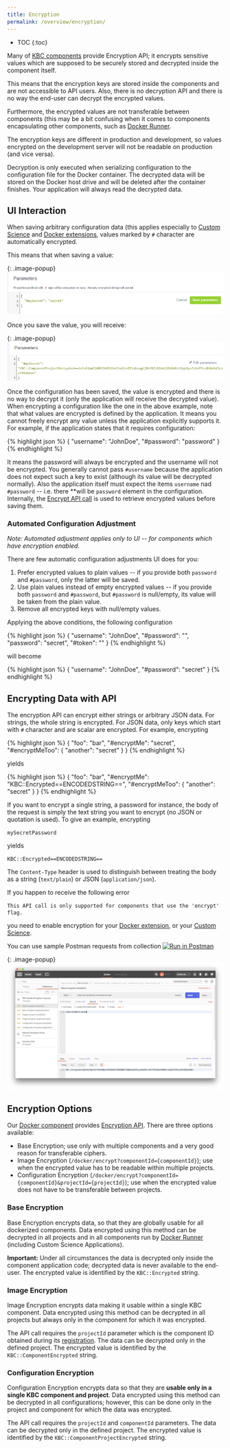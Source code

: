 ```yaml
---
title: Encryption
permalink: /overview/encryption/
---
```


* TOC
{:toc}

Many of [KBC components](/overview/) provide Encryption API; it encrypts sensitive values
which are supposed to be securely stored and decrypted inside the component itself.

This means that the encryption keys are stored inside the components and are not accessible to API users.
Also, there is no decryption API and there is no way the end-user can decrypt the encrypted values.

Furthermore, the encrypted values are not transferable between components (this may be a bit confusing
when it comes to components encapsulating other components, such as [Docker Runner](/integrate/docker-bundle/).

The encryption keys are different in production and development, so values encrypted on the development server
will not be readable on production (and vice versa).

Decryption is only executed when serializing configuration to the configuration file for the Docker container.
The decrypted data will be stored on the Docker host drive and will be deleted after the container finishes.
Your application will always read the decrypted data.

## UI Interaction
When saving arbitrary configuration data (this applies especially to [Custom Science](/extend/custom-science/) and
[Docker extensions](/extend/docker/), values marked by `#` character are automatically encrypted.

This means that when saving a value:

{: .image-popup}
![Configuration editor Screenshot](/overview/encryption-1.png)

Once you save the value, you will receive:

{: .image-popup}
![Configuration editor Screenshot](/overview/encryption-2.png)

Once the configuration has been saved, the value is encrypted and there is no way to decrypt it (only the
application will receive the decrypted value). When encrypting a configuration like the one in the above example,
note that what values are encrypted is defined by the application. It means you cannot freely encrypt any value unless
the application explicitly supports it. For example, if the application states that it requires configuration:

{% highlight json %}
{
    "username": "JohnDoe",
    "#password": "password"
}
{% endhighlight %}

It means the password will always be encrypted and the username will not be encrypted. You generally cannot
pass `#username` because the application does not expect such a key to exist (although its value will be decrypted
normally). Also the application itself must expect the items `username` nad `#password` -- i.e. there
**will be `password` element in the configuration.
Internally, the [Encrypt API call](http://docs.kebooladocker.apiary.io/#reference/encrypt/encryption/encrypt-data)
is used to retrieve encrypted values before saving them.

### Automated Configuration Adjustment

*Note: Automated adjustment applies only to UI -- for components which have encryption enabled.*

There are few automatic configuration adjustments UI does for you:

1. Prefer encrypted values to plain values -- if you provide both `password` and `#password`, only the latter will be saved.
2. Use plain values instead of empty encrypted values -- if you provide both `password` and `#password`, but `#password` is null/empty, its value will be taken from the plain value.
3. Remove all encrypted keys with null/empty values.

Applying the above conditions, the following configuration

{% highlight json %}
{
    "username": "JohnDoe",
    "#password": "",
    "password": "secret",
    "#token": ""
}
{% endhighlight %}

will become

{% highlight json %}
{
    "username": "JohnDoe",
    "#password": "secret"
}
{% endhighlight %}

## Encrypting Data with API

The encryption API can encrypt either strings or arbitrary JSON data. For strings, the whole string is
encrypted. For JSON data,
only keys which start with `#` character and are scalar are encrypted. For example, encrypting

{% highlight json %}
{
    "foo": "bar",
    "#encryptMe": "secret",
    "#encryptMeToo": {
        "another": "secret"
    }
}
{% endhighlight %}

yields

{% highlight json %}
{
    "foo": "bar",
    "#encryptMe": "KBC::Encrypted==ENCODEDSTRING==",
    "#encryptMeToo": {
        "another": "secret"
    }
}
{% endhighlight %}

If you want to encrypt a single string, a password for instance, the body of the request is simply the text string you want to encrypt (no JSON or quotation is used). To give an example, encrypting

    mySecretPassword

yields

    KBC::Encrypted==ENCODEDSTRING==

The `Content-Type` header is used to distinguish between treating the body as a string (`text/plain`) or JSON (`application/json`).

If you happen to receive the following error

    This API call is only supported for components that use the 'encrypt' flag.

you need to enable encryption for your [Docker extension](/extend/docker/), or your
[Custom Science](/extend/custom-science/).

You can use sample Postman requests from collection
[![Run in Postman](https://run.pstmn.io/button.png)](https://app.getpostman.com/run-collection/eef1ca9e35eb79265a17)

{: .image-popup}
![Postman screenshot](/overview/encryption-postman.png)


## Encryption Options
Our [Docker component](/integrate/docker-bundle/) provides [Encryption API](http://docs.kebooladocker.apiary.io/#reference/encrypt/encryption/encrypt-data).
There are three options available:

- Base Encryption; use only with multiple components and a very good reason for transferable ciphers.
- Image Encryption (`/docker/encrypt?componentId={componentId}`); use when the encrypted value has to be readable within multiple projects.
- Configuration Encryption (`/docker/encrypt?componentId={componentId}&projectId={projectId}`); use when the encrypted value does not have to be transferable between projects.

### Base Encryption
Base Encryption encrypts data,
so that they are globally usable for all dockerized components. Data encrypted using this method can be decrypted in all projects
and in all components run by [Docker Runner](/integrate/docker-bundle/) (including Custom Science Applications).

**Important:** Under all circumstances the data is decrypted only inside the component application code;
decrypted data is never available to the end-user. The encrypted value is identified by the `KBC::Encrypted` string.

### Image Encryption
Image Encryption encrypts data making it usable within a single KBC component. Data encrypted using this method can be
decrypted in all projects but always only in the component for which it was encrypted.

The API call requires the `projectId` parameter which is the component ID obtained during its [registration](/extend/registration/). 
The data can be decrypted only in the defined project.
The encrypted value is identified by the `KBC::ComponentEncrypted` string.

### Configuration Encryption
Configuration Encryption encrypts data so that they are **usable only in a single KBC component and project**.
Data encrypted using this method can be decrypted in all configurations;
however, this can be done only in the project and component for which the data was encrypted.

The API call requires the `projectId` and `componentId` parameters. The data can be decrypted only in the defined project.
The encrypted value is identified by the `KBC::ComponentProjectEncrypted` string.

